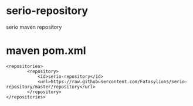 # serio-repository
serio maven repository

# maven pom.xml
```
<repositories>
        <repository>
            <id>serio-repository</id>
            <url>https://raw.githubusercontent.com/Fatasylions/serio-repository/master/repository</url>
        </repository>
</repositories>
```
